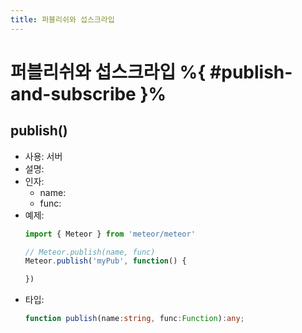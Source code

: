 ```yaml
---
title: 퍼블리쉬와 섭스크라입
---
```


# 퍼블리쉬와 섭스크라입 %{ #publish-and-subscribe }%

## publish()

- 사용: 서버
- 설명:
- 인자:
  - name:
  - func:
- 예제:
  ```js
  import { Meteor } from 'meteor/meteor'
  
  // Meteor.publish(name, func)
  Meteor.publish('myPub', function() {
  
  })
  ```
- 타입:
  ```ts
  function publish(name:string, func:Function):any;
  ```